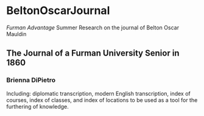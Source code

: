 # BeltonOscarJournal
*Furman Advantage* Summer Research on the journal of Belton Oscar Mauldin

## The Journal of a Furman University Senior in 1860
### Brienna DiPietro
Including: diplomatic transcription, modern English transcription, index of courses, index of classes, and index of locations to be used as a tool for the furthering of knowledge.
